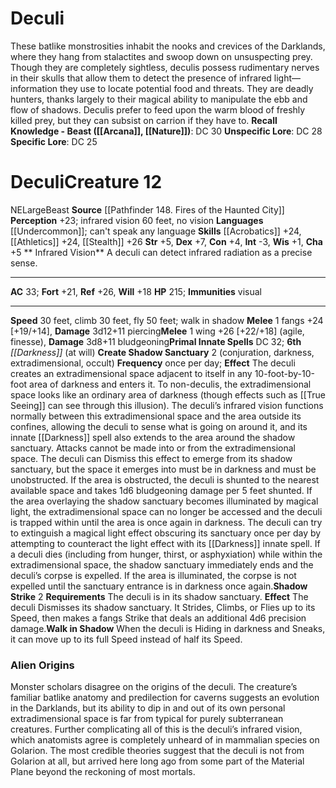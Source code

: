 ﻿---
ac: '33'
alignment: NE
all_resistance: null
burrow_speed: null
charisma: '+5'
climb_speed: '30'
constitution: '+4'
creature_ability:
- Create Shadow Sanctuary
- Infrared Vision
- Shadow Strike
- Walk in Shadow
creature_family: null
description: "These batlike monstrosities inhabit the nooks and crevices of the Darklands,\
  \ where they hang from stalactites and swoop down on unsuspecting prey. Though they\
  \ are completely sightless, deculis possess rudimentary nerves in their skulls that\
  \ allow them to detect the presence of infrared light\u2014information they use\
  \ to locate potential food and threats. They are deadly hunters, thanks largely\
  \ to their magical ability to manipulate the ebb and flow of shadows. Deculis prefer\
  \ to feed upon the warm blood of freshly killed prey, but they can subsist on carrion\
  \ if they have to.<br/><br/><b><u>Recall Knowledge - Beast</u> ( [[DATABASE/skill/Arcana|Arcana]]\
  \ , [[DATABASE/skill/Nature|Nature]] )</b>: DC 30<br/><b><u>Unspecific Lore</u></b>:\
  \ DC 28<br/><b><u>Specific Lore</u></b>: DC 25"
dexterity: '+7'
element: null
fly_speed: '50'
fortitude: '+21'
hardness: null
hp: '215'
id: '466'
immunity:
- visual
intelligence: '-3'
land_speed: '30'
language:
- '[[DATABASE/language/Undercommon|Undercommon]] ; can''t speak any language'
level: '12'
max_speed: '50'
name: Deculi
perception: '+23'
rarity: Common
reflex: '+26'
resistance: null
rus_type_level: null
school: null
sense:
- infrared vision 60 feet
- no vision
size: Large
skill:
- '[[DATABASE/skill/Acrobatics|Acrobatics]] +24'
- '[[DATABASE/skill/Athletics|Athletics]] +24'
- '[[DATABASE/skill/Stealth|Stealth]] +26'
source: '[[DATABASE/source/Pathfinder 148. Fires of the Haunted City|Pathfinder #148:
  Fires of the Haunted City]]'
speed:
- 30 feet
- climb 30 feet
- fly 50 feet; walk in shadow
spell:
- '[[DATABASE/spell/Darkness|Darkness]]'
strength: '+5'
strength_req: '5'
strongest_save:
- Reflex
swim_speed: null
trait:
- '[[DATABASE/trait/Beast|Beast]]'
type: Creature
vision: null
weakest_save:
- Will
weakness: null
will: '+18'
wisdom: '+1'

---
# Deculi

These batlike monstrosities inhabit the nooks and crevices of the Darklands, where they hang from stalactites and swoop down on unsuspecting prey. Though they are completely sightless, deculis possess rudimentary nerves in their skulls that allow them to detect the presence of infrared light—information they use to locate potential food and threats. They are deadly hunters, thanks largely to their magical ability to manipulate the ebb and flow of shadows. Deculis prefer to feed upon the warm blood of freshly killed prey, but they can subsist on carrion if they have to.
**Recall Knowledge - Beast ([[Arcana]], [[Nature]])**: DC 30
**Unspecific Lore**: DC 28
**Specific Lore**: DC 25

# Deculi<span class="item-type">Creature 12</span>

<span class="trait-alignment item-trait">NE</span><span class="trait-size item-trait">Large</span><span class="item-trait">Beast</span>
**Source** [[Pathfinder 148. Fires of the Haunted City]]
**Perception** +23; infrared vision 60 feet, no vision
**Languages** [[Undercommon]]; can't speak any language
**Skills** [[Acrobatics]] +24, [[Athletics]] +24, [[Stealth]] +26
**Str** +5, **Dex** +7, **Con** +4, **Int** -3, **Wis** +1, **Cha** +5
** Infrared Vision** A deculi can detect infrared radiation as a precise sense.

---
**AC** 33; **Fort** +21, **Ref** +26, **Will** +18
**HP** 215; **Immunities** visual

---
**Speed** 30 feet, climb 30 feet, fly 50 feet; walk in shadow
<span class="in-box-ability">**Melee** <span class="action-icon">1</span> fangs +24 [+19/+14], **Damage** 3d12+11 piercing</span><span class="in-box-ability">**Melee** <span class="action-icon">1</span> wing +26 [+22/+18] (agile, finesse), **Damage** 3d8+11 bludgeoning</span>**Primal Innate Spells** DC 32; **6th** _[[Darkness]]_ (at will)
<span class="in-box-ability">**Create Shadow Sanctuary** <span class="action-icon">2</span> (conjuration, darkness, extradimensional, occult) **Frequency** once per day; **Effect** The deculi creates an extradimensional space adjacent to itself in any 10-foot-by-10-foot area of darkness and enters it. To non-deculis, the extradimensional space looks like an ordinary area of darkness (though effects such as [[True Seeing]] can see through this illusion). The deculi’s infrared vision functions normally between this extradimensional space and the area outside its confines, allowing the deculi to sense what is going on around it, and its innate [[Darkness]] spell also extends to the area around the shadow sanctuary. Attacks cannot be made into or from the extradimensional space.
 The deculi can Dismiss this effect to emerge from its shadow sanctuary, but the space it emerges into must be in darkness and must be unobstructed. If the area is obstructed, the deculi is shunted to the nearest available space and takes 1d6 bludgeoning damage per 5 feet shunted. If the area overlaying the shadow sanctuary becomes illuminated by magical light, the extradimensional space can no longer be accessed and the deculi is trapped within until the area is once again in darkness. The deculi can try to extinguish a magical light effect obscuring its sanctuary once per day by attempting to counteract the light effect with its [[Darkness]] innate spell.
 If a deculi dies (including from hunger, thirst, or asphyxiation) while within the extradimensional space, the shadow sanctuary immediately ends and the deculi’s corpse is expelled. If the area is illuminated, the corpse is not expelled until the sanctuary entrance is in darkness once again.</span><span class="in-box-ability">**Shadow Strike** <span class="action-icon">2</span> **Requirements** The deculi is in its shadow sanctuary. **Effect** The deculi Dismisses its shadow sanctuary. It Strides, Climbs, or Flies up to its Speed, then makes a fangs Strike that deals an additional 4d6 precision damage.</span><span class="in-box-ability">**Walk in Shadow** When the deculi is Hiding in darkness and Sneaks, it can move up to its full Speed instead of half its Speed.</span>

###  Alien Origins

Monster scholars disagree on the origins of the deculi. The creature’s familiar batlike anatomy and predilection for caverns suggests an evolution in the Darklands, but its ability to dip in and out of its own personal extradimensional space is far from typical for purely subterranean creatures. Further complicating all of this is the deculi’s infrared vision, which anatomists agree is completely unheard of in mammalian species on Golarion. The most credible theories suggest that the deculi is not from Golarion at all, but arrived here long ago from some part of the Material Plane beyond the reckoning of most mortals.